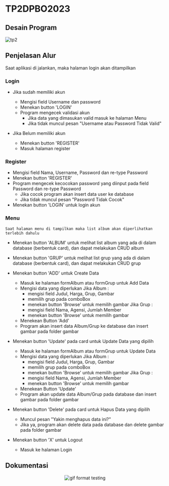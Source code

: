 # TP2DPBO2023

## Desain Program
![tp2](https://user-images.githubusercontent.com/100898963/232114629-baa02bab-a765-4914-ab90-06f2b7d36a29.jpg)


## Penjelasan Alur
Saat aplikasi di jalankan, maka halaman login akan ditampilkan
  
### Login
 - Jika sudah memiliki akun
   - Mengisi field Username dan password 
   - Menekan button 'LOGIN'
   - Program mengecek validasi akun
     - Jika data yang dimasukan valid masuk ke halaman Menu 
     - Jika tidak muncul pesan "Username atau Password Tidak Valid"
    
- Jika Belum memiliki akun
   - Menekan button 'REGISTER'
   - Masuk halaman register
  
### Register
   - Mengisi field Nama, Username, Password dan re-type Password
   - Menekan button 'REGISTER'
   - Program mengecek kecocokan password yang diinput pada field Password dan re-type Password
     - Jika cocok program akan insert data user ke database
     - Jika tidak muncul pesan "Password Tidak Cocok"
   - Menekan button 'LOGIN' untuk login akun
    
### Menu
    Saat halaman menu di tampilkan maka list album akan diperlihatkan terlebih dahulu
   
   - Menekan button 'ALBUM' untuk melihat list album yang ada di dalam database (berbentuk card), dan dapat melakukan CRUD album
   
   - Menekan button 'GRUP' untuk melihat list grup yang ada di dalam database (berbentuk card), dan dapat melakukan CRUD grup
   
   - Menekan button 'ADD' untuk Create Data
     - Masuk ke halaman formAlbum atau formGrup untuk Add Data
     - Mengisi data yang diperlukan
       Jika Album :
        - mengisi field Judul, Harga, Grup, Gambar
        - memilih grup pada comboBox
        - menekan button 'Browse' untuk memilih gambar
       Jika Grup :
        - mengisi field Nama, Agensi, Jumlah Member
        - menekan button 'Browse' untuk memilih gambar
     - Menekean Button 'Add'
     - Program akan insert data Album/Grup ke database dan insert gambar pada folder gambar
   
   - Menekan button 'Update' pada card untuk Update Data yang dipilih
     - Masuk ke halaman formAlbum atau formGrup untuk Update Data
     - Mengisi data yang diperlukan
       Jika Album :
        - mengisi field Judul, Harga, Grup, Gambar
        - memilih grup pada comboBox
        - menekan button 'Browse' untuk memilih gambar
       Jika Grup :
        - mengisi field Nama, Agensi, Jumlah Member
        - menekan button 'Browse' untuk memilih gambar
     - Menekean Button 'Update'
     - Program akan update data Album/Grup pada database dan insert gambar pada folder gambar
   
   - Menekan button 'Delete' pada card untuk Hapus Data yang dipilih
     - Muncul pesan "Yakin menghapus data ini?"
     - Jika ya, program akan delete data pada database dan delete gambar pada folder gambar
   
   - Menekan button 'X' untuk Logout
     - Masuk ke halaman Login
 
## Dokumentasi
<p align="center">
  <img src="https://github.com/Azzahrasth/TP2DPBO2023/blob/main/record.gif" alt="gif format testing"/>
</p>




